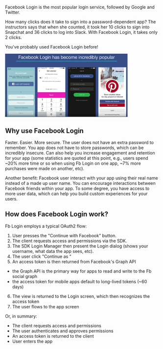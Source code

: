 Facebook Login is the most popular login service, followed by Google and Twitter.

How many clicks does it take to sign into a password-dependent app?  The instructors says that
when she counted, it took her 10 clicks to sign into Snapchat and 36 clicks to log into
Slack.  With Facebook Login, it takes only 2 clicks.

You've probably used Facebook Login before!

<img src="./images/Facebook-Login-examples.png" width="400">

## Why use Facebook Login
Faster. Easier. More secure. The user does not have an extra password to remember.  You app
does not have to store passwords, which can be incredibly insecure. Can also help you
increase engagement and retention for your app (some statistics are quoted at this point, e.g.,
users spend ~20% more time or so when using Fb Login on one app, ~7% more purchases were made
on another, etc).

Another benefit: Facebook user interact with your app using their real name instead of a made 
up user name.  You can encourage interactions between Facebook friends within your app.  To some
degree, you have access to more user data, which can help you build custom experiences for 
your users.


## How does Facebook Login work?
Fb Login employs a typical OAuth2 flow: 
1. User presses the "Continue with Facebook" button.
2. The client requests access and permissions via the SDK.
3. The SDK Login Manager then present the Login dialog (shows your username, what data the app sees, etc).
4. The user click "Continue as <UserName>"
5. An access token is then returned from Facebook's Graph API
  - the Graph API is the primary way for apps to read and write to the Fb social graph
  - the access token for mobile apps default to long-lived tokens (~60 days)
6. The view is returned to the Login screen, which then recognizes the access token
7. The user flows to the app screen 

Or, in summary:
* The client requests access and permissions
* The user authenticates and approves permissions
* An access token is returned to the client
* User enters the app

